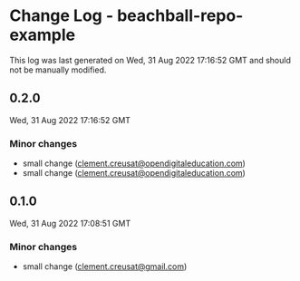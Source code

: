 # Change Log - beachball-repo-example

This log was last generated on Wed, 31 Aug 2022 17:16:52 GMT and should not be manually modified.

<!-- Start content -->

## 0.2.0

Wed, 31 Aug 2022 17:16:52 GMT

### Minor changes

- small change (clement.creusat@opendigitaleducation.com)
- small change (clement.creusat@opendigitaleducation.com)

## 0.1.0

Wed, 31 Aug 2022 17:08:51 GMT

### Minor changes

- small change (clement.creusat@gmail.com)
